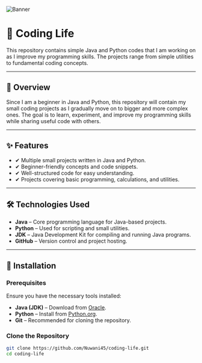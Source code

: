 ![Banner](https://i.postimg.cc/7PzHSvn8/41e5b128-b39a-4ef8-b21b-badc4ae6cb6b.webp)

# 🚀 Coding Life

This repository contains simple Java and Python codes that I am working on as I improve my programming skills. The projects range from simple utilities to fundamental coding concepts.

---

## 📌 Overview

Since I am a beginner in Java and Python, this repository will contain my small coding projects as I gradually move on to bigger and more complex ones. The goal is to learn, experiment, and improve my programming skills while sharing useful code with others.

---

## ✨ Features
- ✔ Multiple small projects written in Java and Python.
- ✔ Beginner-friendly concepts and code snippets.
- ✔ Well-structured code for easy understanding.
- ✔ Projects covering basic programming, calculations, and utilities.

---

## 🛠️ Technologies Used
- **Java** – Core programming language for Java-based projects.
- **Python** – Used for scripting and small utilities.
- **JDK** – Java Development Kit for compiling and running Java programs.
- **GitHub** – Version control and project hosting.

---

## 🔧 Installation

### Prerequisites
Ensure you have the necessary tools installed:

- **Java (JDK)** – Download from [Oracle](https://www.oracle.com/java/technologies/javase-jdk11-downloads.html).
- **Python** – Install from [Python.org](https://www.python.org/downloads/).
- **Git** – Recommended for cloning the repository.

### Clone the Repository
```bash
git clone https://github.com/Nuwani45/coding-life.git
cd coding-life
